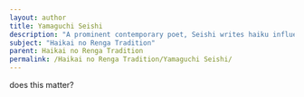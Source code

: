 ```yaml
---
layout: author
title: Yamaguchi Seishi
description: "A prominent contemporary poet, Seishi writes haiku influenced by the Haikai tradition, often emphasizing the beauty of nature and the changing seasons."
subject: "Haikai no Renga Tradition"
parent: Haikai no Renga Tradition
permalink: /Haikai no Renga Tradition/Yamaguchi Seishi/
---
```


does this matter?
